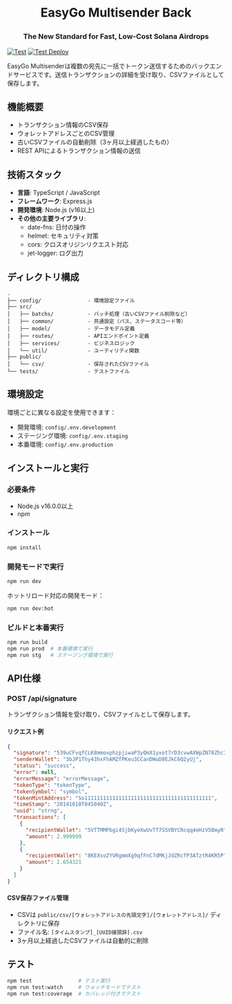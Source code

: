 # <p align="center">EasyGo Multisender Back</p>
### <p align="center">The New Standard for Fast, Low-Cost Solana Airdrops</p>
[![Test](https://github.com/pj-guzen/BulkSender-Back/actions/workflows/test.yml/badge.svg)](https://github.com/pj-guzen/BulkSender-Back/actions/workflows/test.yml)
[![Test Deploy](https://github.com/pj-guzen/BulkSender-Back/actions/workflows/test_deploy.yml/badge.svg)](https://github.com/pj-guzen/BulkSender-Back/actions/workflows/test_deploy.yml)

EasyGo Multisenderは複数の宛先に一括でトークン送信するためのバックエンドサービスです。送信トランザクションの詳細を受け取り、CSVファイルとして保存します。

## 機能概要

- トランザクション情報のCSV保存
- ウォレットアドレスごとのCSV管理
- 古いCSVファイルの自動削除（3ヶ月以上経過したもの）
- REST APIによるトランザクション情報の送信

## 技術スタック

- **言語**: TypeScript / JavaScript
- **フレームワーク**: Express.js
- **開発環境**: Node.js (v16以上)
- **その他の主要ライブラリ**:
  - date-fns: 日付の操作
  - helmet: セキュリティ対策
  - cors: クロスオリジンリクエスト対応
  - jet-logger: ログ出力

## ディレクトリ構成

```
.
├── config/               - 環境設定ファイル
├── src/
│   ├── batchs/           - バッチ処理（古いCSVファイル削除など）
│   ├── common/           - 共通設定（パス、ステータスコード等）
│   ├── model/            - データモデル定義
│   ├── routes/           - APIエンドポイント定義
│   ├── services/         - ビジネスロジック
│   └── util/             - ユーティリティ関数
├── public/
│   └── csv/              - 保存されたCSVファイル
└── tests/                - テストファイル
```

## 環境設定

環境ごとに異なる設定を使用できます：

- 開発環境: `config/.env.development`
- ステージング環境: `config/.env.staging`
- 本番環境: `config/.env.production`

## インストールと実行

### 必要条件

- Node.js v16.0.0以上
- npm

### インストール

```bash
npm install
```

### 開発モードで実行

```bash
npm run dev
```

ホットリロード対応の開発モード：

```bash
npm run dev:hot
```

### ビルドと本番実行

```bash
npm run build
npm run prod  # 本番環境で実行
npm run stg   # ステージング環境で実行
```

## API仕様

### POST /api/signature

トランザクション情報を受け取り、CSVファイルとして保存します。

#### リクエスト例

```json
{
  "signature": "539uCFvqfCLK8mmoxphzpjiwaP3yQmX1yxot7rD3cvwAXWpZN78Zhc39m9GBrKmU8Hhe5Xtz8CVxpkS8NcKDmR3F",
  "senderWallet": "3bJP1Thy43hxFhAMZfPKeu3CCanDWuD8EJkC6Q2yUj",
  "status": "success",
  "error": null,
  "errorMessage": "errorMessage",
  "tokenType": "tokenType",
  "tokenSymbol": "symbol",
  "tokenMintAddress": "So11111111111111111111111111111111111111111",
  "timeStamp": "20141010T045040Z",
  "uuid": "strng",
  "transactions": [
    {
      "recipientWallet": "5VTTMMPbgi4SjbKyeXwUvTf7S5VBYCRcqq4eHzV5BmyR",
      "amount": 2.999999
    },
    {
      "recipientWallet": "8KEXsoZYVRgmmXg9qfFnC7dMKjJdZRcfP3ATztR4KR5P",
      "amount": 2.654321
    }
  ]
}
```

#### CSV保存ファイル管理

- CSVは `public/csv/[ウォレットアドレスの先頭文字]/[ウォレットアドレス]/` ディレクトリに保存
- ファイル名: `[タイムスタンプ]_[UUID接頭辞].csv`
- 3ヶ月以上経過したCSVファイルは自動的に削除

## テスト

```bash
npm test               # テスト実行
npm run test:watch     # ウォッチモードでテスト
npm run test:coverage  # カバレッジ付きでテスト
```
